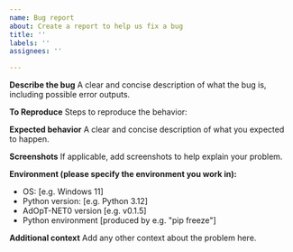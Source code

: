```yaml
---
name: Bug report
about: Create a report to help us fix a bug
title: ''
labels: ''
assignees: ''

---
```


**Describe the bug**
A clear and concise description of what the bug is, including possible error outputs.

**To Reproduce**
Steps to reproduce the behavior:

**Expected behavior**
A clear and concise description of what you expected to happen.

**Screenshots**
If applicable, add screenshots to help explain your problem.

**Environment (please specify the environment you work in):**
 - OS: [e.g. Windows 11]
 - Python version: [e.g. Python 3.12]
 - AdOpT-NET0 version [e.g. v0.1.5]
- Python environment [produced by e.g. "pip freeze"] 

**Additional context**
Add any other context about the problem here.

